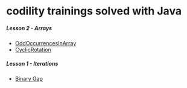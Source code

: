 # codility trainings solved with Java

##### Lesson 2 - Arrays
* [OddOccurrencesInArray]()
* [CyclicRotation](https://app.codility.com/programmers/lessons/2-arrays/cyclic_rotation/start/)
##### Lesson 1 - Iterations
* [Binary Gap](https://app.codility.com/programmers/lessons/1-iterations/binary_gap/start/)

